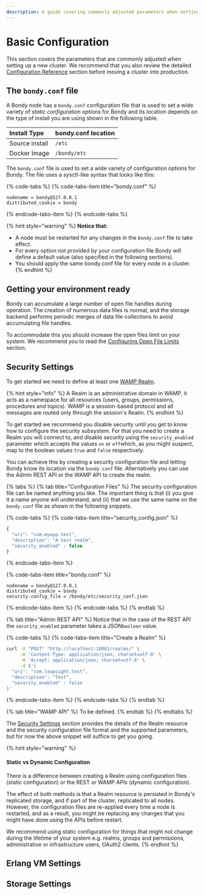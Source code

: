 ```yaml
---
description: A guide covering commonly adjusted parameters when setting up a new cluster.
---
```


# Basic Configuration

This section covers the parameters that are commonly adjusted when setting up a new cluster. We recommend that you also review the detailed [Configuration Reference](configuration-reference.md) section before moving a cluster into production.

## The `bondy.conf` file

A Bondy node  has a `bondy.conf` configuration file that is used to set a wide variety of _static configuration options_ for Bondy and its location depends on the type of install you are using shown in the following table.

| Install Type | bondy.conf location |
| :--- | :--- |
| Source install | `/etc` |
| Docker Image | `/bondy/etc` |

The `bondy.conf` file is used to set a wide variety of configuration options for Bondy. The file uses a sysctl-like syntax that looks like this:

{% code-tabs %}
{% code-tabs-item title="bondy.conf" %}
```text
nodename = bondy@127.0.0.1
distributed_cookie = bondy
```
{% endcode-tabs-item %}
{% endcode-tabs %}

{% hint style="warning" %}
**Notice that:**

* A node must be restarted for any changes in the `bondy.conf` file to take effect.
* For every option not provided by your configuration file Bondy will define a default value \(also specified in the following sections\). 
* You should apply the same bondy.conf file for every node in a cluster.
{% endhint %}

## Getting your environment ready

Bondy can accumulate a large number of open file handles during operation. The creation of numerous data files is normal, and the storage backend performs periodic merges of data file collections to avoid accumulating file handles.

To accommodate this you should increase the open files limit on your system. We recommend you to read the [Configuring Open File Limits](os-settings.md#configuring-open-file-limits) section.

## Security Settings

To get started we need to define at least one [WAMP Realm](../operating/security/realms.md). 

{% hint style="info" %}
A Realm is an administrative domain in WAMP, it acts as a namespace for all resources \(users, groups, permissions, procedures and topics\). WAMP is a session-based protocol and all messages are routed only through the session's Realm.
{% endhint %}

To get started we recommend you disable security until you get to know how to configure the security subsystem. For that you need to create a Realm you will connect to, and disable security using the `security_enabled` parameter which accepts the values `on` or `off`which, as you might suspect, map to the boolean values `true` and `false` respectively.

You can achieve this by creating a security configuration file and letting Bondy know its location via the `bondy.conf` file. Alternatively you can use the Admin REST API or the WAMP API to create the realm.

{% tabs %}
{% tab title="Configuration Files" %}
The security configuration file can be named anything you like. The important thing is that \(i\) you give it a name anyone will understand, and \(ii\) that we use the same name on the `bondy.conf` file as shown in the following snippets.

{% code-tabs %}
{% code-tabs-item title="security\_config.json" %}
```javascript
{
  "uri": "com.myapp.test",
  "description": "A test realm",
  "security_enabled" : false
}
```
{% endcode-tabs-item %}

{% code-tabs-item title="bondy.conf" %}
```text
nodename = bondy@127.0.0.1
distributed_cookie = bondy
security.config_file = /bondy/etc/security_conf.json
```
{% endcode-tabs-item %}
{% endcode-tabs %}
{% endtab %}

{% tab title="Admin REST API" %}
Notice that in the case of the REST API the `security_enabled` parameter takes a JSON`boolean` value.

{% code-tabs %}
{% code-tabs-item title="Create a Realm" %}
```bash
curl -X "POST" "http://localhost:18081/realms/" \
     -H 'Content-Type: application/json; charset=utf-8' \
     -H 'Accept: application/json; charset=utf-8' \
     -d $'{
  "uri": "com.leapsight.test",
  "description": "Test",
  "security_enabled" : false
}'
```
{% endcode-tabs-item %}
{% endcode-tabs %}
{% endtab %}

{% tab title="WAMP API" %}
To be defined.
{% endtab %}
{% endtabs %}

The [Security Settings](security.md) section provides the details of the Realm resource and the security configuration file format and the supported parameters, but for now the above snippet will suffice to get you going.

{% hint style="warning" %}
#### Static vs Dynamic Configuration

There is a difference between creating a Realm using configuration files \(static configuration\) or the REST or WAMP APIs \(dynamic configuration\). 

The effect of both methods is that a Realm resource is persisted in Bondy's replicated storage, and if part of the cluster, replicated to all nodes. However, the configuration files are re-applied every time a node is restarted, and as a result, you might be replacing any changes that you might have done using the APIs before restart.

We recommend using static configuration for things that might not change during the lifetime of your system e.g. realms, groups and permissions, administrative or infrastructure users, OAuth2 clients.
{% endhint %}

## Erlang VM Settings

## Storage Settings

